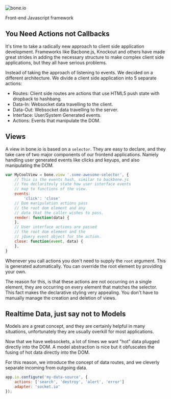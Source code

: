 ![bone.io](http://cdn.techpines.io/bone-io-logo.png)

Front-end Javascript framework

## You Need Actions not Callbacks

It's time to take a radically new approach to client side application development.  Frameworks like Bacbone.js, Knockout and others have made great strides in adding the necessary structure to make complex client side applications, but they all have serious problems.

Instead of taking the approach of listening to events.  We decided on a different architecture.  We divide a client side application into 5 separate actions:

* Routes: Client side routes are actions that use HTML5 push state with dropback to hashbang.
* Data-In: Websocket data travelling to the client.
* Data-Out: Websocket data travelling to the server.
* Interface: User/System Generated events.
* Actions: Events that manipulate the DOM.

## Views

A view in bone.io is based on a `selector`.  They are easy to declare, and they take care of two major components of our frontend applications.  Namely handling user generated events like clicks and keyups, and also manipulating the DOM.

```js
var MyCoolView = bone.view '.some-awesome-selector', {
    // This is the events hash, similar to backbone.js
    // You declaritevly state how user interface events
    // map to functions of the view.
    events:
        'click': 'close'
    // Dom manipulation actions pass
    // the root dom element and any
    // data that the caller wishes to pass.
    render: function(data) {
    },
    // User interface actions are passed
    // the root dom element and the 
    // jQuery event object for the action.
    close: function(event, data) {
    },
}
```

Whenever you call actions you don't need to supply the `root` argument.  This is generated automatically.  You can override the root element by providing your own.

The reason for this, is that these actions are not occurring on a single element, they are occurring on every element that matches the selector.  This fact makes the declarative styling very appealing. You don't have to manually manage the creation and deletion of views.

## Realtime Data, just say not to Models

Models are a great concept, and they are certainly helpful in many situations, unfortunately they are usually overkill for most applications.

Now that we have websockets, a lot of times we want "hot" data plugged directly into the DOM.  A model abstraction is nice but it obfuscates the fusing of hot data directly into the DOM.

For this reason, we introduce the concept of data routes, and we cleverly separate incoming from outgoing data.

```js
app.io.configure('my-data-source', {
    actions: ['search', 'destroy', 'alert', 'error']
    adapter: 'socket.io'
});





